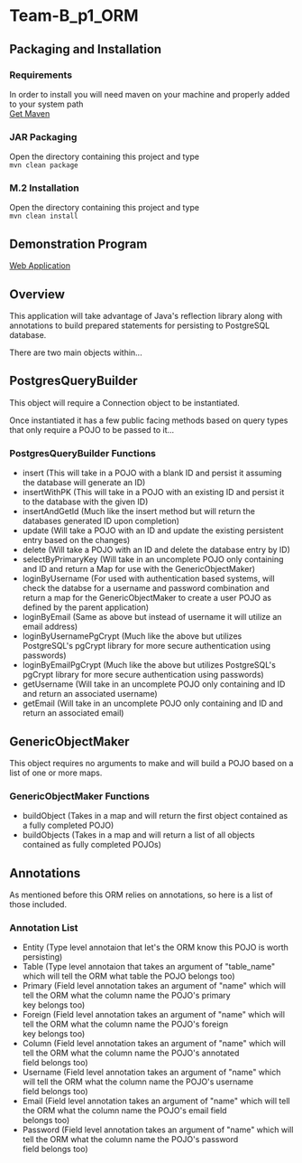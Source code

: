 # Team-B_p1_ORM

## Packaging and Installation
 
  ### Requirements
 
  In order to install you will need maven on your machine and properly added to your system path  
  [Get Maven](https://maven.apache.org/)
  
  ### JAR Packaging

   Open the directory containing this project and type  
   ```mvn clean package```

  ### M.2 Installation
  
   Open the directory containing this project and type  
   ```mvn clean install```
  

## Demonstration Program
  [Web Application](https://github.com/210426-java-react-enterprise/Team-B_p1_WebApp)

## Overview

  This application will take advantage of Java's reflection library along with annotations to build prepared statements for persisting
  to PostgreSQL database.

  There are two main objects within...

## PostgresQueryBuilder

  This object will require a Connection object to be instantiated.

  Once instantiated it has a few public facing methods based on query types that only require a POJO to be passed to it...

### PostgresQueryBuilder Functions

  * insert (This will take in a POJO with a blank ID and persist it assuming the database will generate an ID)
  * insertWithPK (This will take in a POJO with an existing ID and persist it to the database with the given ID)
  * insertAndGetId (Much like the insert method but will return the databases generated ID upon completion)
  * update (Will take a POJO with an ID and update the existing persistent entry based on the changes)
  * delete (Will take a POJO with an ID and delete the database entry by ID)
  * selectByPrimaryKey (Will take in an uncomplete POJO only containing and ID and return a Map for use with the GenericObjectMaker)
  * loginByUsername (For used with authentication based systems, will check the databse for a username and password combination and 
                     return a map for the GenericObjectMaker to create a user POJO as defined by the parent application)
  * loginByEmail (Same as above but instead of username it will utilize an email address)
  * loginByUsernamePgCrypt (Much like the above but utilizes PostgreSQL's pgCrypt library for more secure authentication using passwords)
  * loginByEmailPgCrypt (Much like the above but utilizes PostgreSQL's pgCrypt library for more secure authentication using passwords)
  * getUsername (Will take in an uncomplete POJO only containing and ID and return an associated username)
  * getEmail (Will take in an uncomplete POJO only containing and ID and return an associated email)

## GenericObjectMaker

  This object requires no arguments to make and will build a POJO based on a list of one or more maps.

### GenericObjectMaker Functions

  * buildObject (Takes in a map and will return the first object contained as a fully completed POJO)
  * buildObjects (Takes in a map and will return a list of all objects contained as fully completed POJOs)

## Annotations
  
  As mentioned before this ORM relies on annotations, so here is a list of those included.

### Annotation List
  
  * Entity (Type level annotaion that let's the ORM know this POJO is worth persisting)
  * Table (Type level annotaion that takes an argument of "table_name" which will tell the ORM what table the POJO belongs too)
  * Primary (Field level annotation takes an argument of "name" which will tell the ORM what the column name the POJO's primary  
             key belongs too)
  * Foreign (Field level annotation takes an argument of "name" which will tell the ORM what the column name the POJO's foreign  
             key belongs too)
  * Column (Field level annotation takes an argument of "name" which will tell the ORM what the column name the POJO's annotated  
            field belongs too)
  * Username (Field level annotation takes an argument of "name" which will tell the ORM what the column name the POJO's username  
              field belongs too)
  * Email (Field level annotation takes an argument of "name" which will tell the ORM what the column name the POJO's email field  
           belongs too)
  * Password (Field level annotation takes an argument of "name" which will tell the ORM what the column name the POJO's password  
              field belongs too)

